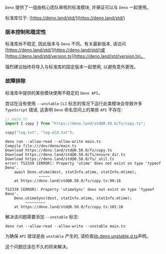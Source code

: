 `Deno` 提供了一组由核心团队审核的标准模块, 并保证可以与 `Deno` 一起使用。

标准库位于: [https://deno.land/std/](https://deno.land/std/)

### 版本控制和稳定性
标准库尚不稳定, 因此版本与 `Deno` 不同。有关最新版本, 请访问[https://deno.land/std/](https://deno.land/std/)或[https://deno.land/std/version.ts](https://deno.land/std/version.ts)。

强烈建议始终将导入与标准库的固定版本一起使用, 以避免意外更改。

### 故障排除
标准库中提供的某些模块使用不稳定的 `Deno API`。

尝试在没有使用 `--unstable` `CLI` 标志的情况下运行此类模块会导致许多 `TypeScript` 错误, 这表明 `Deno` 命名空间上的某些 `API` 不存在:
```ts
// main.ts
import { copy } from "https://deno.land/std@0.50.0/fs/copy.ts";

copy("log.txt", "log-old.txt");
```
```shell
deno run --allow-read --allow-write main.ts
Compile file:///dev/deno/main.ts
Download https://deno.land/std@0.50.0/fs/copy.ts
Download https://deno.land/std@0.50.0/fs/ensure_dir.ts
Download https://deno.land/std@0.50.0/fs/_util.ts
error: TS2339 [ERROR]: Property 'utime' does not exist on type 'typeof Deno'.
    await Deno.utime(dest, statInfo.atime, statInfo.mtime);
               ~~~~~
    at https://deno.land/std@0.50.0/fs/copy.ts:90:16

TS2339 [ERROR]: Property 'utimeSync' does not exist on type 'typeof Deno'.
    Deno.utimeSync(dest, statInfo.atime, statInfo.mtime);
         ~~~~~~~~~
    at https://deno.land/std@0.50.0/fs/copy.ts:101:10
```
解决该问题需要添加 `--unstable` 标志:
```shell
deno run --allow-read --allow-write --unstable main.ts
```
为确保 `API` 错误是由 `unstable` 产生的, 请检查[lib.deno.unstable.d.ts](https://github.com/denoland/deno/blob/master/cli/js/lib.deno.unstable.d.ts)声明。

这个问题应该在不久的将来解决。